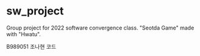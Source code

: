 # sw_project
Group project for 2022 software convergence class. "Seotda Game" made with "Hwatu".

B989051 조나현 코드
